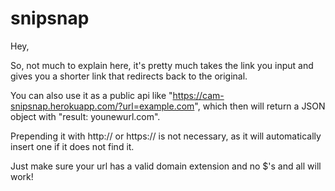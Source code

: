 # snipsnap
Hey,

So, not much to explain here, it's pretty much takes the link you input and gives you a shorter link that redirects back to the original.

You can also use it as a public api like "https://cam-snipsnap.herokuapp.com/?url=example.com", which then will return a JSON object with "result: younewurl.com".

Prepending it with http:// or https:// is not necessary, as it will automatically insert one if it does not find it.

Just make sure your url has a valid domain extension and no $'s and all will work!
